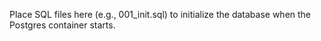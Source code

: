 Place SQL files here (e.g., 001_init.sql) to initialize the database when the Postgres container starts.
